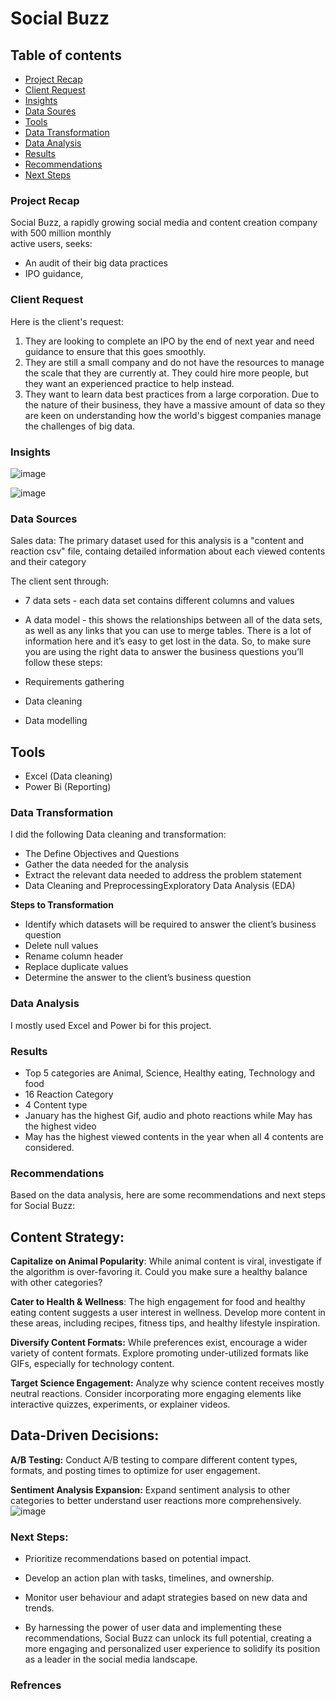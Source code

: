 # Social Buzz

## Table of contents

- [Project Recap](#project-recap)
- [Client Request](#client-request)
- [Insights](#insights) 
- [Data Soures](#data-sources)
- [Tools](#tools)
- [Data Transformation](#data-transformation)
- [Data Analysis](#data-analysis)
- [Results](#results)
- [Recommendations](#recommendations)
- [Next Steps](#next-steps)


### Project Recap
Social Buzz, a rapidly growing social media and content creation company with 500 million monthly              
active users, seeks: 
  - An audit of their big data practices
  - IPO guidance,

### Client Request

Here is the client's request: 

1) They are looking to complete an IPO by the end of next year and need guidance to 
ensure that this goes smoothly. 
2) They are still a small company and do not have the resources to manage the scale that 
they are currently at. They could hire more people, but they want an experienced 
practice to help instead.
3) They want to learn data best practices from a large corporation. Due to the nature of 
their business, they have a massive amount of data so they are keen on 
understanding how the world's biggest companies manage the challenges of big 
data.


### Insights
![image](https://github.com/Aliyu-Kuburat/Social-Buzz/assets/156312358/71d9a806-0eee-4084-a523-cdfd3f475759)

![image](https://github.com/Aliyu-Kuburat/Social-Buzz/assets/156312358/95e18132-37e8-4148-ac6d-b20aefb81ed8)

### Data Sources

Sales data: The primary dataset used for this analysis is a "content and reaction csv" file, containg detailed information about each viewed contents and their category

The client sent through:

- 7 data sets - each data set contains different columns and values
- A data model - this shows the relationships between all of the data sets, as well as any links that you can use to merge tables.
There is a lot of information here and it’s easy to get lost in the data.
So, to make sure you are using the right data to answer the business questions you’ll follow these steps:

 - Requirements gathering
 - Data cleaning
 - Data modelling

## Tools

- Excel (Data cleaning) 
- Power Bi (Reporting)

### Data Transformation
I did the following Data cleaning and transformation: 
 - The Define Objectives and Questions
 - Gather the data needed for the analysis
 - Extract the relevant data needed to address the problem statement
 - Data Cleaning and PreprocessingExploratory Data Analysis (EDA)

**Steps to Transformation**
- Identify which datasets will be required to answer the client’s business question
- Delete null values
- Rename column header
- Replace duplicate values
- Determine the answer to the client’s business question

### Data Analysis
I mostly used Excel and Power bi for this project. 

### Results
 - Top 5 categories are Animal, Science, Healthy eating, Technology and food
 - 16 Reaction Category
 -  4 Content type
 -  January has the highest Gif, audio and photo reactions while May has the highest video
 - May has the highest viewed contents in the year when all 4 contents are considered.
 
### Recommendations

Based on the data analysis, here are some recommendations and next steps for Social Buzz:

## Content Strategy:
**Capitalize on Animal Popularity**: While animal content is viral, investigate if the algorithm is over-favoring it. Could you make sure a healthy balance with other categories?

**Cater to Health & Wellness**: The high engagement for food and healthy eating content suggests a user interest in wellness. Develop more content in these areas, including recipes, fitness tips, and healthy lifestyle inspiration.

**Diversify Content Formats:** While preferences exist, encourage a wider variety of content formats. Explore promoting under-utilized formats like GIFs, especially for technology content.

**Target Science Engagement:** Analyze why science content receives mostly neutral reactions. Consider incorporating more engaging elements like interactive quizzes, experiments, or explainer videos.

## Data-Driven Decisions:
**A/B Testing:** Conduct A/B testing to compare different content types, formats, and posting times to optimize for user engagement.

**Sentiment Analysis Expansion:** Expand sentiment analysis to other categories to better understand user reactions more comprehensively.
![image](https://github.com/Aliyu-Kuburat/Social-Buzz/assets/156312358/67216283-643a-4843-8721-c655022bc461)


### Next Steps:
 - Prioritize recommendations based on potential impact.
 - Develop an action plan with tasks, timelines, and ownership.

 - Monitor user behaviour and adapt strategies based on new data and trends.

 - By harnessing the power of user data and implementing these recommendations, Social Buzz can unlock its full potential, creating a more engaging and personalized user 
   experience to solidify its position as a leader in the social media landscape.

### Refrences 




